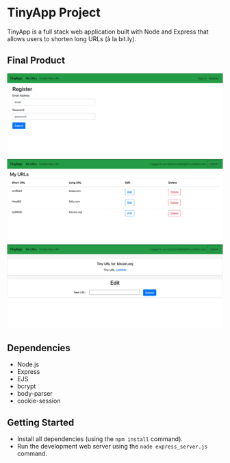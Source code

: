 # TinyApp Project

TinyApp is a full stack web application built with Node and Express that allows users to shorten long URLs (à la bit.ly).

## Final Product

!["Screenshot of Register Page"](https://github.com/dextergb/tinyapp/blob/master/docs/register-page.png?raw=true)
!["Screenshot of URLs Page"](https://github.com/dextergb/tinyapp/blob/master/docs/urls-page.png?raw=true)
!["Screenshot of urls:ShortURL Page"](https://github.com/dextergb/tinyapp/blob/master/docs/urls-shorturl-page.png?raw=true)

## Dependencies

- Node.js
- Express
- EJS
- bcrypt
- body-parser
- cookie-session

## Getting Started

- Install all dependencies (using the `npm install` command).
- Run the development web server using the `node express_server.js` command.
